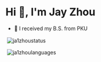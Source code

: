 # Hi 👋, I'm Jay Zhou
- 🔭 I received my B.S. from PKU

<p>&nbsp;<img align="center" src="https://github-readme-stats.vercel.app/api?username=ja1zhou&show_icons=true&locale=en&count_private=true&theme=tokyonight" alt="ja1zhoustatus" /></p>

<p>&nbsp;<img align="center" src="https://github-readme-stats.vercel.app/api/top-langs/?username=ja1zhou&layout=compact&theme=tokyonight" alt="ja1zhoulanguages" /></p>
<!--
**Ja1Zhou/Ja1Zhou** is a ✨ _special_ ✨ repository because its `README.md` (this file) appears on your GitHub profile.

Here are some ideas to get you started:
- 🔭 I’m currently an undergraduate student from school of EECS
- 🔭 I’m currently working on ...
- 🌱 I’m currently learning ...
- 👯 I’m looking to collaborate on ...
- 🤔 I’m looking for help with ...
- 💬 Ask me about ...
- 📫 How to reach me: ...
- 😄 Pronouns: ...
- ⚡ Fun fact: ...
-->
